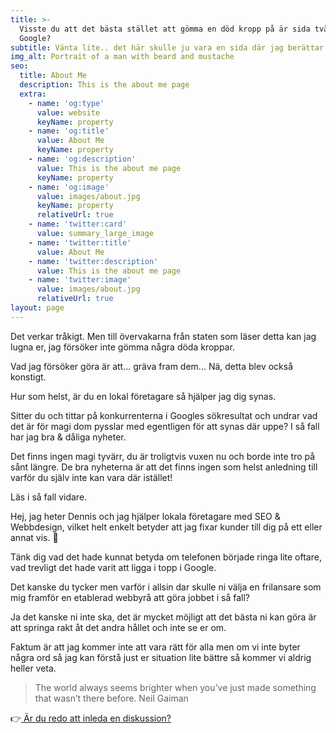 ```yaml
---
title: >-
  Visste du att det bästa stället att gömma en död kropp på är sida två i
  Google?
subtitle: Vänta lite.. det här skulle ju vara en sida där jag berättar om mig själv..
img_alt: Portrait of a man with beard and mustache
seo:
  title: About Me
  description: This is the about me page
  extra:
    - name: 'og:type'
      value: website
      keyName: property
    - name: 'og:title'
      value: About Me
      keyName: property
    - name: 'og:description'
      value: This is the about me page
      keyName: property
    - name: 'og:image'
      value: images/about.jpg
      keyName: property
      relativeUrl: true
    - name: 'twitter:card'
      value: summary_large_image
    - name: 'twitter:title'
      value: About Me
    - name: 'twitter:description'
      value: This is the about me page
    - name: 'twitter:image'
      value: images/about.jpg
      relativeUrl: true
layout: page
---
```

Det verkar tråkigt. Men till övervakarna från staten som läser detta kan jag lugna er, jag försöker inte gömma några döda kroppar.

Vad jag försöker göra är att... gräva fram dem... Nä, detta blev också konstigt.

Hur som helst, är du en lokal företagare så hjälper jag dig synas.

Sitter du och tittar på konkurrenterna i Googles sökresultat och undrar vad det är för magi dom pysslar med egentligen för att synas där uppe? I så fall har jag bra & dåliga nyheter.

Det finns ingen magi tyvärr, du är troligtvis vuxen nu och borde inte tro på sånt längre. De bra nyheterna är att det finns ingen som helst anledning till varför du själv inte kan vara där istället!

Läs i så fall vidare.

Hej, jag heter Dennis och jag hjälper lokala företagare med SEO & Webbdesign, vilket helt enkelt betyder att jag fixar kunder till dig på ett eller annat vis. :slightly_smiling_face:

Tänk dig vad det hade kunnat betyda om telefonen började ringa lite oftare, vad trevligt det hade varit att ligga i topp i Google.

Det kanske du tycker men varför i allsin dar skulle ni välja en frilansare som mig framför en etablerad webbyrå att göra jobbet i så fall?

Ja det kanske ni inte ska, det är mycket möjligt att det bästa ni kan göra är att springa rakt åt det andra hållet och inte se er om.

Faktum är att jag kommer inte att vara rätt för alla men om vi inte byter några ord så jag kan förstå just er situation lite bättre så kommer vi aldrig heller veta.

> The world always seems brighter when you’ve just made something that wasn’t there before. Neil Gaiman

:point_right:[ Är du redo att inleda en diskussion?](www.google.com)
